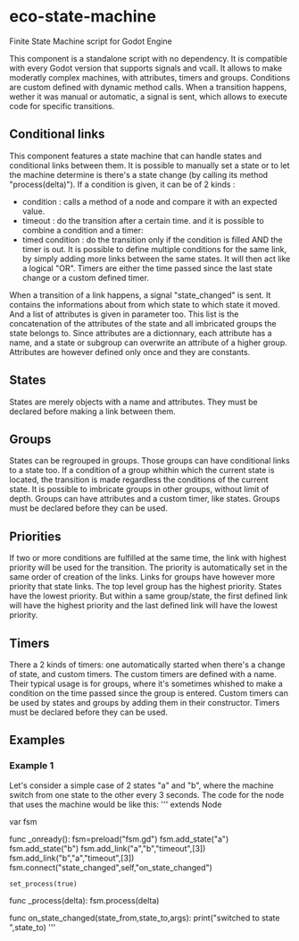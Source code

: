# eco-state-machine
Finite State Machine script for Godot Engine

This component is a standalone script with no dependency. It is compatible with every Godot version that supports signals and vcall.
It allows to make moderatly complex machines, with attributes, timers and groups. Conditions are custom defined with dynamic method calls. When a transition happens, wether it was manual or automatic, a signal is sent, which allows to execute code for specific transitions.

## Conditional links
This component features a state machine that can handle states and conditional links between them. It is possible to manually set a state or to let the machine determine is there's a state change (by calling its method "process(delta)").
If a condition is given, it can be of 2 kinds : 
* condition : calls a method of a node and compare it with an expected value.
* timeout : do the transition after a certain time.
and it is possible to combine a condition and a timer:
* timed condition : do the transition only if the condition is filled AND the timer is out.
It is possible to define multiple conditions for the same link, by simply adding more links between the same states. It will then act like a logical "OR".
Timers are either the time passed since the last state change or a custom defined timer. 

When a transition of a link happens, a signal "state_changed" is sent. It contains the informations about from which state to which state it moved. And a list of attributes is given in parameter too. This list is the concatenation of the attributes of the state and all imbricated groups the state belongs to. Since attributes are a dictionnary, each attribute has a name, and a state or subgroup can overwrite an attribute of a higher group. Attributes are however defined only once and they are constants.

## States
States are merely objects with a name and attributes. 
They must be declared before making a link between them.

## Groups
States can be regrouped in groups. Those groups can have conditional links to a state too. If a condition of a group whithin which the current state is located, the transition is made regardless the conditions of the current state.
It is possible to imbricate groups in other groups, without limit of depth.
Groups can have attributes and a custom timer, like states.
Groups must be declared before they can be used.

## Priorities
If two or more conditions are fulfilled at the same time, the link with highest priority will be used for the transition.
The priority is automatically set in the same order of creation of the links. Links for groups have however more priority that state links. The top level group has the highest priority. States have the lowest priority. But within a same group/state, the first defined link will have the highest priority and the last defined link will have the lowest priority. 

## Timers
There a 2 kinds of timers: one automatically started when there's a change of state, and custom timers. The custom timers are defined with a name. Their typical usage is for groups, where it's sometimes whished to make a condition on the time passed since the group is entered.
Custom timers can be used by states and groups by adding them in their constructor.
Timers must be declared before they can be used.


## Examples

### Example 1
Let's consider a simple case of 2 states "a" and "b", where the machine switch from one state to the other every 3 seconds.
The code for the node that uses the machine would be like this:
'''
extends Node

var fsm

func _onready():
    fsm=preload("fsm.gd")
    fsm.add_state("a")
    fsm.add_state("b")
    fsm.add_link("a","b","timeout",[3])
    fsm.add_link("b","a","timeout",[3])
    fsm.connect("state_changed",self,"on_state_changed")
    
    set_process(true)

func _process(delta):
    fsm.process(delta)

func on_state_changed(state_from,state_to,args):
    print("switched to state ",state_to)
'''
